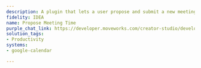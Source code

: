 ```yaml
---
description: A plugin that lets a user propose and submit a new meeting time.
fidelity: IDEA
name: Propose Meeting Time
purple_chat_link: https://developer.moveworks.com/creator-studio/developer-tools/purple-chat-builder/?workspace=%7B%22title%22%3A%22My+Workspace%22%2C%22botSettings%22%3A%7B%22name%22%3A%22%22%2C%22imageUrl%22%3A%22%22%7D%2C%22mocks%22%3A%5B%7B%22id%22%3A9858%2C%22title%22%3A%22New+Mock%22%2C%22transcript%22%3A%7B%22settings%22%3A%7B%22colorStyle%22%3A%22LIGHT%22%2C%22startTime%22%3A%2211%3A43+AM%22%2C%22defaultPerson%22%3A%22GWEN%22%2C%22editable%22%3Atrue%2C%22botName%22%3A%22%22%2C%22botImageUrl%22%3A%22%22%7D%2C%22messages%22%3A%5B%7B%22from%22%3A%22USER%22%2C%22text%22%3A%22Can+you+remind+me+what+time+the+Project+Kickoff+Meeting+is%3F%22%7D%2C%7B%22from%22%3A%22BOT%22%2C%22text%22%3A%22%3Cp%3EThe+Project+Kickoff+Meeting+is+scheduled+for+%3Cb%3EOctober+25%2C+2023%2C+at+2%3A00+PM%3C%2Fb%3E.%3Cbr%3EWould+you+like+to+propose+a+new+time%3F%3C%2Fp%3E%22%2C%22cards%22%3A%5B%7B%22buttons%22%3A%5B%7B%22style%22%3A%22PRIMARY%22%2C%22text%22%3A%22Yes%22%7D%2C%7B%22text%22%3A%22No%22%7D%5D%7D%5D%7D%2C%7B%22from%22%3A%22USER%22%2C%22text%22%3A%22Yes%22%7D%2C%7B%22from%22%3A%22BOT%22%2C%22text%22%3A%22%3Cp%3EBased+on+shared+availability%2C+these+are+the+options%3A%3Cbr%3E%3C%2Fp%3E%22%2C%22cards%22%3A%5B%7B%22title%22%3A%22%3Cp%3EOption+1%3Cbr%3E%3C%2Fp%3E%22%2C%22text%22%3A%22%3Cp%3EOctober+26%2C+2023%2C+at+10%3A00+AM%3Cbr%3E%3C%2Fp%3E%22%2C%22buttons%22%3A%5B%7B%22style%22%3A%22PRIMARY%22%2C%22text%22%3A%22Select%22%7D%5D%7D%2C%7B%22title%22%3A%22%3Cp%3EOption+2%3Cbr%3E%3C%2Fp%3E%22%2C%22text%22%3A%22%3Cp%3EOctober+26%2C+2023%2C+at+3%3A00+PM%3Cbr%3E%3C%2Fp%3E%22%2C%22buttons%22%3A%5B%7B%22style%22%3A%22%22%2C%22text%22%3A%22Select%22%7D%5D%7D%2C%7B%22title%22%3A%22%3Cp%3EOption+3%3Cbr%3E%3C%2Fp%3E%22%2C%22text%22%3A%22%3Cp%3EOctober+27%2C+2023%2C+at+11%3A00+AM%3Cbr%3E%3C%2Fp%3E%22%2C%22buttons%22%3A%5B%7B%22style%22%3A%22%22%2C%22text%22%3A%22Select%22%7D%5D%7D%2C%7B%22title%22%3A%22%3Cp%3EOther%3Cbr%3E%3C%2Fp%3E%22%2C%22text%22%3A%22%3Cp%3EWould+you+prefer+another+time%3F%3Cbr%3E%3C%2Fp%3E%22%2C%22buttons%22%3A%5B%7B%22style%22%3A%22%22%2C%22text%22%3A%22Propose+Other+Time%22%7D%5D%7D%5D%7D%5D%7D%7D%5D%7D
solution_tags:
- Productivity
systems:
- google-calendar

---
```

